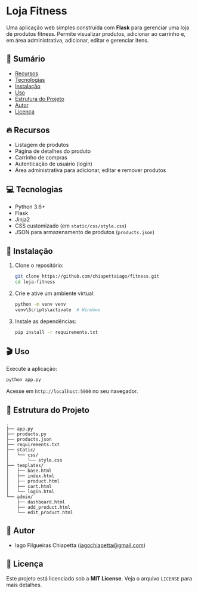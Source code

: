 # Loja Fitness

Uma aplicação web simples construída com **Flask** para gerenciar uma loja de produtos fitness. Permite visualizar produtos, adicionar ao carrinho e, em área administrativa, adicionar, editar e gerenciar itens.

## 📑 Sumário
- [Recursos](#recursos)
- [Tecnologias](#tecnologias)
- [Instalação](#instalação)
- [Uso](#uso)
- [Estrutura do Projeto](#estrutura-do-projeto)
- [Autor](#autor)
- [Licença](#licença)

## 🔥 Recursos
- Listagem de produtos
- Página de detalhes do produto
- Carrinho de compras
- Autenticação de usuário (login)
- Área administrativa para adicionar, editar e remover produtos

## 💻 Tecnologias
- Python 3.6+
- Flask
- Jinja2
- CSS customizado (em `static/css/style.css`)
- JSON para armazenamento de produtos (`products.json`)

## 🚀 Instalação
1. Clone o repositório:
   ```bash
   git clone https://github.com/chiapettaiago/fitness.git
   cd loja-fitness
   ```
2. Crie e ative um ambiente virtual:
   ```bash
   python -m venv venv
   venv\Scripts\activate  # Windows
   ```
3. Instale as dependências:
   ```bash
   pip install -r requirements.txt
   ```

## 🎬 Uso
Execute a aplicação:
```bash
python app.py
```
Acesse em `http://localhost:5000` no seu navegador.

## 📂 Estrutura do Projeto
```
.
├── app.py
├── products.py
├── products.json
├── requirements.txt
├── static/
│   └── css/
│       └── style.css
├── templates/
│   ├── base.html
│   ├── index.html
│   ├── product.html
│   ├── cart.html
│   └── login.html
└── admin/
    ├── dashboard.html
    ├── add_product.html
    └── edit_product.html
```

## 🤝 Autor
- Iago Filgueiras Chiapetta (<iagochiapetta@gmail.com>)

## 📄 Licença
Este projeto está licenciado sob a **MIT License**. Veja o arquivo `LICENSE` para mais detalhes.